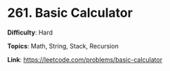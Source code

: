 # 261. Basic Calculator

**Difficulty**: Hard

**Topics**: Math, String, Stack, Recursion

**Link**: https://leetcode.com/problems/basic-calculator
